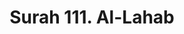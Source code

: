 ---
title       : "Surah 111. Al-Lahab"
DATE        : 7/25/2018 9:18:18 AM
draft       : false
TYPE        : "quran"
layout      : "surah"
BookCode    : "ARB"
SurahNumber : "111"
TotalAyah   : "5"
---